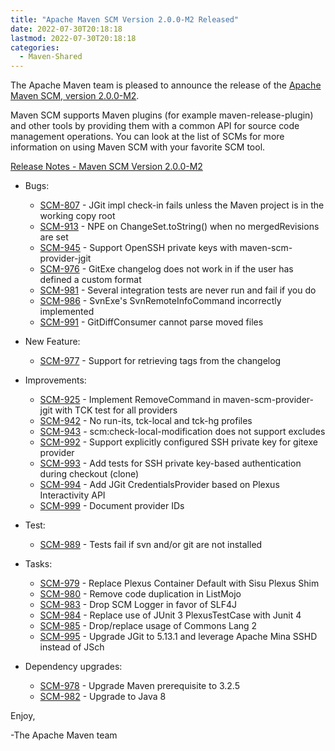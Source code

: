 ```yaml
---
title: "Apache Maven SCM Version 2.0.0-M2 Released"
date: 2022-07-30T20:18:18
lastmod: 2022-07-30T20:18:18
categories:
  - Maven-Shared
---
```

The Apache Maven team is pleased to announce the release of the 
[Apache Maven SCM, version 2.0.0-M2](https://maven.apache.org/scm/).

Maven SCM supports Maven plugins (for example maven-release-plugin) and other tools by providing
them with a common API for source code management operations. You can look at the list of SCMs for
more information on using Maven SCM with your favorite SCM tool.


[Release Notes - Maven SCM Version 2.0.0-M2](https://issues.apache.org/jira/secure/ReleaseNote.jspa?projectId=12317828&version=12351598)

* Bugs:

  * [SCM-807](https://issues.apache.org/jira/browse/SCM-807) - JGit impl check-in fails unless the Maven project is in the working copy root
  * [SCM-913](https://issues.apache.org/jira/browse/SCM-913) - NPE on ChangeSet.toString() when no mergedRevisions are set
  * [SCM-945](https://issues.apache.org/jira/browse/SCM-945) - Support OpenSSH private keys with maven-scm-provider-jgit
  * [SCM-976](https://issues.apache.org/jira/browse/SCM-976) - GitExe changelog does not work in if the user has defined a custom format
  * [SCM-981](https://issues.apache.org/jira/browse/SCM-981) - Several integration tests are never run and fail if you do
  * [SCM-986](https://issues.apache.org/jira/browse/SCM-986) - SvnExe's SvnRemoteInfoCommand incorrectly implemented
  * [SCM-991](https://issues.apache.org/jira/browse/SCM-991) - GitDiffConsumer cannot parse moved files

* New Feature:
 
  * [SCM-977](https://issues.apache.org/jira/browse/SCM-977) - Support for retrieving tags from the changelog

* Improvements:
 
  * [SCM-925](https://issues.apache.org/jira/browse/SCM-925) - Implement RemoveCommand in maven-scm-provider-jgit with TCK test for all providers
  * [SCM-942](https://issues.apache.org/jira/browse/SCM-942) - No run-its, tck-local and tck-hg profiles
  * [SCM-943](https://issues.apache.org/jira/browse/SCM-943) - scm:check-local-modification does not support excludes
  * [SCM-992](https://issues.apache.org/jira/browse/SCM-992) - Support explicitly configured SSH private key for gitexe provider
  * [SCM-993](https://issues.apache.org/jira/browse/SCM-993) - Add tests for SSH private key-based authentication during checkout (clone)
  * [SCM-994](https://issues.apache.org/jira/browse/SCM-994) - Add JGit CredentialsProvider based on Plexus Interactivity API
  * [SCM-999](https://issues.apache.org/jira/browse/SCM-999) - Document provider IDs

* Test:
 
  * [SCM-989](https://issues.apache.org/jira/browse/SCM-989) - Tests fail if svn and/or git are not installed

* Tasks:
 
  * [SCM-979](https://issues.apache.org/jira/browse/SCM-979) - Replace Plexus Container Default with Sisu Plexus Shim
  * [SCM-980](https://issues.apache.org/jira/browse/SCM-980) - Remove code duplication in ListMojo
  * [SCM-983](https://issues.apache.org/jira/browse/SCM-983) - Drop SCM Logger in favor of SLF4J
  * [SCM-984](https://issues.apache.org/jira/browse/SCM-984) - Replace use of JUnit 3 PlexusTestCase with Junit 4
  * [SCM-985](https://issues.apache.org/jira/browse/SCM-985) - Drop/replace usage of Commons Lang 2
  * [SCM-995](https://issues.apache.org/jira/browse/SCM-995) - Upgrade JGit to 5.13.1 and leverage Apache Mina SSHD instead of JSch
  
* Dependency upgrades:
 
  * [SCM-978](https://issues.apache.org/jira/browse/SCM-978) - Upgrade Maven prerequisite to 3.2.5
  * [SCM-982](https://issues.apache.org/jira/browse/SCM-982) - Upgrade to Java 8


Enjoy,

-The Apache Maven team
